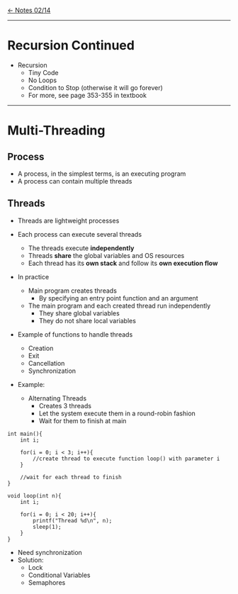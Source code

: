 [\<- Notes 02/14](02-14.md)

---

# Recursion Continued

- Recursion
	- Tiny Code
	- No Loops
	- Condition to Stop (otherwise it will go forever)
	- For more, see page 353-355 in textbook

---

# Multi-Threading

## Process

- A process, in the simplest terms, is an executing program
- A process can contain multiple threads

## Threads

- Threads are lightweight processes
- Each process can execute several threads
	- The threads execute **independently**
	- Threads **share** the global variables and OS resources
	- Each thread has its **own stack** and follow its **own execution flow**

- In practice
	- Main program creates threads
		- By specifying an entry point function and an argument
	- The main program and each created thread run independently
		- They share global variables
		- They do not share local variables

- Example of functions to handle threads
	- Creation
	- Exit
	- Cancellation
	- Synchronization

- Example:
	- Alternating Threads
		- Creates 3 threads
		- Let the system execute them in a round-robin fashion
		- Wait for them to finish at main

```
int main(){
	int i;

	for(i = 0; i < 3; i++){
		//create thread to execute function loop() with parameter i
	}

	//wait for each thread to finish
}

void loop(int n){
	int i;

	for(i = 0; i < 20; i++){
		printf("Thread %d\n", n);
		sleep(1);
	}
}
```

- Need synchronization
- Solution:
	- Lock
	- Conditional Variables
	- Semaphores
